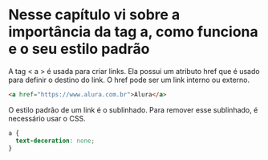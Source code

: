 # Nesse capítulo vi sobre a importância da tag a, como funciona e o seu estilo padrão

A tag < a > é usada para criar links. Ela possui um atributo href que é usado para definir o destino do link. O href pode ser um link interno ou externo.

```html
<a href="https://www.alura.com.br">Alura</a>
```

O estilo padrão de um link é o sublinhado. Para remover esse sublinhado, é necessário usar o CSS.

```css
a {
  text-decoration: none;
}
```
